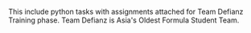This include python tasks with assignments attached for Team Defianz Training phase. Team Defianz is Asia's Oldest Formula Student Team.

